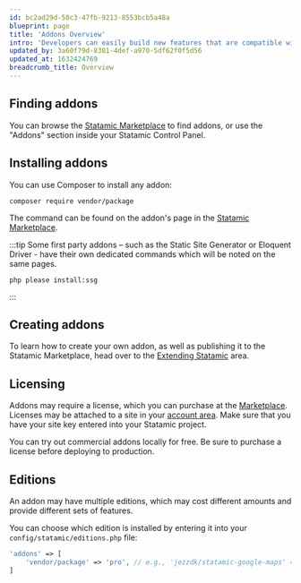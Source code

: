 ```yaml
---
id: bc2ad29d-50c3-47fb-9213-8553bcb5a48a
blueprint: page
title: 'Addons Overview'
intro: 'Developers can easily build new features that are compatible with everyone’s Statamic installations. Addons can then be easily shared or sold to others to let them extend their Statamic installation.'
updated_by: 3a60f79d-8381-4def-a970-5df62f0f5d56
updated_at: 1632424769
breadcrumb_title: Overview
---
```

## Finding addons

You can browse the [Statamic Marketplace](https://statamic.com/addons) to find addons, or use the "Addons" section inside your Statamic Control Panel.

## Installing addons

You can use Composer to install any addon:

``` shell
composer require vendor/package
```

The command can be found on the addon's page in the [Statamic Marketplace](https://statamic.com/addons).

:::tip
Some first party addons – such as the Static Site Generator or Eloquent Driver - have their own dedicated commands which will be noted on the same pages.

```shell
php please install:ssg 
```
:::

## Creating addons

To learn how to create your own addon, as well as publishing it to the Statamic Marketplace, head over to the [Extending Statamic](/extending/addons) area.

## Licensing

Addons may require a license, which you can purchase at the [Marketplace](https://statamic.com/marketplace). Licenses may be attached to a site in your [account area](https://statamic.com/account/sites). Make sure that you have your site key entered into your Statamic project.

You can try out commercial addons locally for free. Be sure to purchase a license before deploying to production.

## Editions

An addon may have multiple editions, which may cost different amounts and provide different sets of features.

You can choose which edition is installed by entering it into your `config/statamic/editions.php` file:

``` php
'addons' => [
    'vendor/package' => 'pro', // e.g., 'jezzdk/statamic-google-maps' => 'pro'
]
```